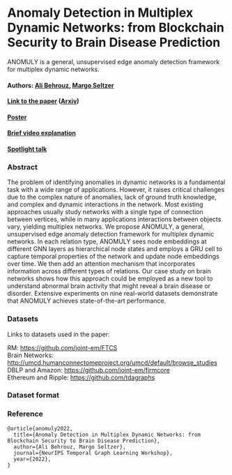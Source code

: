 # Anomaly Detection in Multiplex Dynamic Networks: from Blockchain Security to Brain Disease Prediction 
ANOMULY is a general, unsupervised edge anomaly detection framework for multiplex dynamic networks.



#### Authors: [Ali Behrouz](https://abehrouz.github.io/), [Margo Seltzer](https://www.seltzer.com/margo/)
#### [Link to the paper](https://openreview.net/forum?id=UDGZDfwmay) ([Arxiv](https://arxiv.org/pdf/2211.08378.pdf))
#### [Poster]()
#### [Brief video explanation]()
#### [Spotlight talk]()





### Abstract
The problem of identifying anomalies in dynamic networks is a fundamental task with a wide range of applications. However, it raises critical challenges due to the complex nature of anomalies,  lack of ground truth knowledge, and complex and dynamic interactions in the network. Most existing approaches usually study networks with a single type of connection between vertices, while in many applications interactions between objects vary, yielding multiplex networks. We propose ANOMULY, a general, unsupervised edge anomaly detection framework for multiplex dynamic networks. In each relation type, ANOMULY sees node embeddings at different GNN layers as hierarchical node states and employs a GRU cell to capture temporal properties of the network and update node embeddings over time. We then add an attention mechanism that incorporates information across different types of relations. Our case study on brain networks shows how this approach could be employed as a new tool to understand abnormal brain activity that might reveal a brain disease or disorder. Extensive experiments on nine real-world datasets demonstrate that ANOMULY achieves state-of-the-art performance.



### Datasets
Links to datasets used in the paper:  
  
RM: https://github.com/joint-em/FTCS   
Brain Networks: http://umcd.humanconnectomeproject.org/umcd/default/browse_studies  
DBLP and Amazon: https://github.com/joint-em/firmcore  
Ethereum and Ripple: https://github.com/tdagraphs  


### Dataset format





### Reference

```
@article{anomuly2022,
  title={Anomaly Detection in Multiplex Dynamic Networks: from Blockchain Security to Brain Disease Prediction},
  author={Ali Behrouz, Margo Seltzer},
  journal={NeurIPS Temporal Graph Learning Workshop},
  year={2022},
}
```
